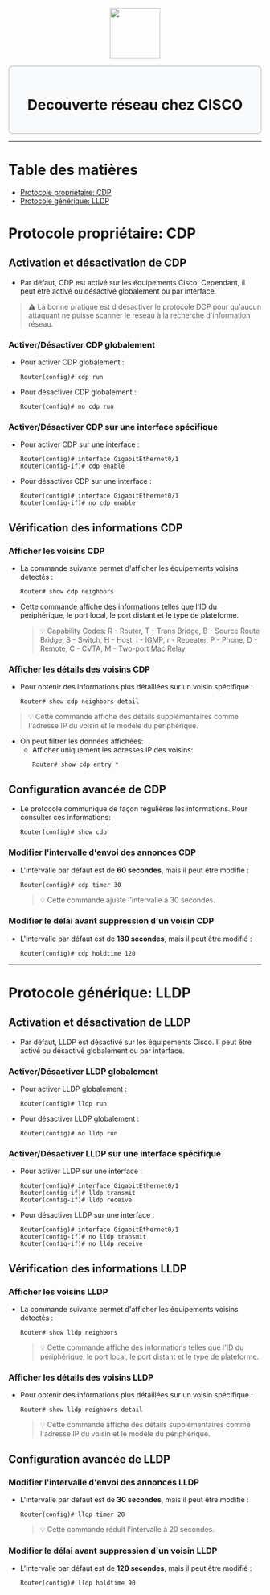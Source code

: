 <div align="center">
  <p align="center">
    <a href="#">
      <img src="https://cdn.iconscout.com/icon/free/png-512/free-cisco-logo-icon-download-in-svg-png-gif-file-formats--anyconnect-brand-logos-pack-icons-1579764.png?f=webp&w=256" height="100px" />
    </a>
  </p>
</div>
<div style="border: 2px solid #d1d5db; padding: 20px; border-radius: 8px; background-color: #f9fafb;">
  <h1 align="center">Decouverte réseau chez CISCO</h1>
</div>

---
# Table des matières
- [Protocole propriétaire: CDP](https://gitea.maxflix.xyz/Ichbine/Wiki_Info/src/branch/main/Routage/Cisco/decouverte_reseau.md#protocole-propri%C3%A9taire-cdp)
- [Protocole générique: LLDP](https://gitea.maxflix.xyz/Ichbine/Wiki_Info/src/branch/main/Routage/Cisco/decouverte_reseau.md#protocole-g%C3%A9n%C3%A9rique-lldp)

# Protocole propriétaire: CDP
## Activation et désactivation de CDP
- Par défaut, CDP est activé sur les équipements Cisco. Cependant, il peut être activé ou désactivé globalement ou par interface.
 >⚠️ La bonne pratique est d désactiver le protocole DCP pour qu'aucun attaquant ne puisse scanner le réseau à la recherche d'information réseau.
### Activer/Désactiver CDP globalement
- Pour activer CDP globalement :
  ```ios
  Router(config)# cdp run
  ```
- Pour désactiver CDP globalement :
  ```ios
  Router(config)# no cdp run
  ```
### Activer/Désactiver CDP sur une interface spécifique
- Pour activer CDP sur une interface :
  ```ios
  Router(config)# interface GigabitEthernet0/1
  Router(config-if)# cdp enable
  ```
- Pour désactiver CDP sur une interface :
  ```ios
  Router(config)# interface GigabitEthernet0/1
  Router(config-if)# no cdp enable
  ```
## Vérification des informations CDP
### Afficher les voisins CDP
- La commande suivante permet d'afficher les équipements voisins détectés :
  ```ios
  Router# show cdp neighbors
  ```
- Cette commande affiche des informations telles que l'ID du périphérique, le port local, le port distant et le type de plateforme.
  >💡 Capability Codes: 
  >R - Router, T - Trans Bridge, B - Source Route Bridge, S - Switch, H - Host, I - IGMP, r - Repeater, P - Phone, D - Remote, C - CVTA, M - Two-port Mac Relay
### Afficher les détails des voisins CDP
- Pour obtenir des informations plus détaillées sur un voisin spécifique :
  ```ios
  Router# show cdp neighbors detail
  ```
>💡 Cette commande affiche des détails supplémentaires comme l'adresse IP du voisin et le modèle du périphérique.
- On peut filtrer les données affichées:
  - Afficher uniquement les adresses IP des voisins:
    ```ios
    Router# show cdp entry *
    ```
## Configuration avancée de CDP
- Le protocole communique de façon régulières les informations. Pour consulter ces informations:
  ```ios
  Router(config)# show cdp
  ```
### Modifier l'intervalle d'envoi des annonces CDP
- L'intervalle par défaut est de **60 secondes**, mais il peut être modifié :
  ```ios
  Router(config)# cdp timer 30
  ```
  >💡 Cette commande ajuste l'intervalle à 30 secondes.
### Modifier le délai avant suppression d'un voisin CDP
- L'intervalle par défaut est de **180 secondes**, mais il peut être modifié :
  ```ios
  Router(config)# cdp holdtime 120
  ```
---
# Protocole générique: LLDP
## Activation et désactivation de LLDP
- Par défaut, LLDP est désactivé sur les équipements Cisco. Il peut être activé ou désactivé globalement ou par interface.
### Activer/Désactiver LLDP globalement
- Pour activer LLDP globalement :
  ```ios
  Router(config)# lldp run
  ```
- Pour désactiver LLDP globalement :
  ```ios
  Router(config)# no lldp run
  ```
### Activer/Désactiver LLDP sur une interface spécifique
- Pour activer LLDP sur une interface :
  ```ios
  Router(config)# interface GigabitEthernet0/1
  Router(config-if)# lldp transmit
  Router(config-if)# lldp receive
  ```
- Pour désactiver LLDP sur une interface :
  ```ios
  Router(config)# interface GigabitEthernet0/1
  Router(config-if)# no lldp transmit
  Router(config-if)# no lldp receive
  ```
## Vérification des informations LLDP
### Afficher les voisins LLDP
- La commande suivante permet d'afficher les équipements voisins détectés :
  ```ios
  Router# show lldp neighbors
  ```
  >💡 Cette commande affiche des informations telles que l'ID du périphérique, le port local, le port distant et le type de plateforme.
### Afficher les détails des voisins LLDP
- Pour obtenir des informations plus détaillées sur un voisin spécifique :
  ```ios
  Router# show lldp neighbors detail
  ```
  >💡 Cette commande affiche des détails supplémentaires comme l'adresse IP du voisin et le modèle du périphérique.
## Configuration avancée de LLDP
### Modifier l'intervalle d'envoi des annonces LLDP
- L'intervalle par défaut est de **30 secondes**, mais il peut être modifié :
  ```ios
  Router(config)# lldp timer 20
  ```
  >💡 Cette commande réduit l'intervalle à 20 secondes.
### Modifier le délai avant suppression d'un voisin LLDP
- L'intervalle par défaut est de **120 secondes**, mais il peut être modifié :
  ```ios
  Router(config)# lldp holdtime 90
  ```